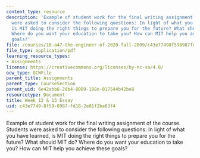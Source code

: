 ```yaml
---
content_type: resource
description: 'Example of student work for the final writing assignment of the course.  Students
  were asked to consider the following questions: In light of what you have learned,
  is MIT doing the right things to prepare you for the future? What should MIT do?
  Where do you want your education to take you? How can MIT help you achieve these
  goals?'
file: /courses/16-a47-the-engineer-of-2020-fall-2009/c43e77498f598987fd182e01f2ba83f4_MIT16_A47F09_sw2.pdf
file_type: application/pdf
learning_resource_types:
- Assignments
license: https://creativecommons.org/licenses/by-nc-sa/4.0/
ocw_type: OCWFile
parent_title: Assignments
parent_type: CourseSection
parent_uid: 6e42abb8-26b4-8089-198e-017544b42be8
resourcetype: Document
title: Week 12 & 13 Essay
uid: c43e7749-8f59-8987-fd18-2e01f2ba83f4
---
```

Example of student work for the final writing assignment of the course.  Students were asked to consider the following questions: In light of what you have learned, is MIT doing the right things to prepare you for the future? What should MIT do? Where do you want your education to take you? How can MIT help you achieve these goals?